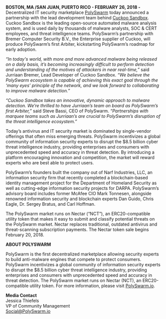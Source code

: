 **BOSTON, MA /SAN JUAN, PUERTO RICO - FEBRUARY 26, 2018 -**  Decentralized IT security marketplace [PolySwarm](https://polyswarm.io/) today announced a partnership with the lead development team behind [Cuckoo Sandbox](https://cuckoosandbox.org/). Cuckoo Sandbox is the leading open-source automated malware analysis system, and is used daily by thousands of malware analysts, SOC & CERT employees, and threat intelligence teams. PolySwarm’s partnership with Bremer Computer Security B.V., the Enterprise supplier of Cuckoo, will produce PolySwarm’s first Arbiter, kickstarting PolySwarm’s roadmap for early adoption.

_“In today's world, with more and more advanced malware being released on a daily basis, it’s becoming increasingly difficult to perform detection and understanding of the motives of attackers in near real-time,”_ said Jurriaan Bremer, Lead Developer of Cuckoo Sandbox. _“We believe the PolySwarm ecosystem is capable of achieving this exact goal through the ‘many eyes’ principle of the network, and we look forward to collaborating to improve malware detection.”_

_“Cuckoo Sandbox takes an innovative, dynamic approach to malware detection. We’re thrilled to have Jurriaan’s team on board as PolySwarm’s first Arbiter,”_ said Steve Bassi, CEO of PolySwarm. _“Partnerships with marquee teams such as Jurriaan’s are crucial to PolySwarm’s disruption of the threat intelligence ecosystem.”_

Today’s antivirus and IT security market is dominated by single-vendor offerings that often miss emerging threats. PolySwarm incentivizes a global community of information security experts to disrupt the $8.5 billion cyber threat intelligence industry, providing enterprises and consumers with unprecedented speed and accuracy in threat detection. By introducing a platform encouraging innovation and competition, the market will reward experts who are best able to protect users.

PolySwarm’s founders built the company out of Narf Industries, LLC, an information security firm that recently completed a blockchain-based identity management project for the Department of Homeland Security as well as cutting-edge information security projects for DARPA. PolySwarm’s advisory board includes former McAfee CIO Mark Tonnesen, alongside renowned information security and blockchain experts Dan Guido, Chris Eagle, Dr. Sergey Bratus, and Carl Hoffman.

The PolySwarm market runs on Nectar (“NCT”), an ERC20-compatible utility token that makes it easy to submit and classify potential threats on the PolySwarm market. Nectar replaces traditional, outdated antivirus and threat-scanning subscription payments. The Nectar token sale begins February 20, 2018.

**ABOUT POLYSWARM**

PolySwarm is the first decentralized marketplace allowing security experts to build anti-malware engines that compete to protect consumers. PolySwarm incentivizes a global community of information security experts to disrupt the $8.5 billion cyber threat intelligence industry, providing enterprises and consumers with unprecedented speed and accuracy in threat detection. The PolySwarm market runs on Nectar (NCT), an ERC20-compatible utility token. For more information, please visit [PolySwarm.io](https://polyswarm.io/).

**Media Contact**  
Jessica Thiefels  
VP of Community Management       
Social@PolySwarm.io
